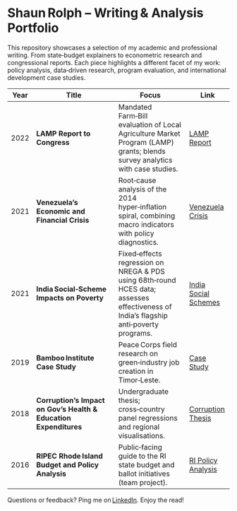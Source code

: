 # Shaun Rolph – Writing & Analysis Portfolio

This repository showcases a selection of my academic and professional writing. From state‑budget explainers to econometric research and congressional reports.  Each piece highlights a different facet of my work: policy analysis, data‑driven research, program evaluation, and international development case studies.

| Year | Title | Focus | Link |
|------|-------|-------|------|
| 2022 | **LAMP Report to Congress** | Mandated Farm‑Bill evaluation of Local Agriculture Market Program (LAMP) grants; blends survey analytics with case studies. | [LAMP Report](https://www.ams.usda.gov/sites/default/files/media/LAMP_Report_to_Congress.pdf) |
| 2021 | **Venezuela’s Economic and Financial Crisis** | Root‑cause analysis of the 2014 hyper‑inflation spiral, combining macro indicators with policy diagnostics. | [Venezuela Crisis](https://github.com/ShaunCRolph/Writing-Sample-Repo/blob/main/Venezuela%E2%80%99s%20Economic%20and%20Financial%20Crisis.pdf) |
| 2021 | **India Social‑Scheme Impacts on Poverty** | Fixed‑effects regression on NREGA & PDS using 68th‑round HCES data; assesses effectiveness of India’s flagship anti‑poverty programs. | [India Social Schemes](https://github.com/ShaunCRolph/Writing-Sample-Repo/blob/main/India%20Social%20Scheme%20Impacts%20on%20Poverty.pdf) |
| 2019 | **Bamboo Institute Case Study** | Peace Corps field research on green‑industry job creation in Timor‑Leste. | [Case Study](https://github.com/ShaunCRolph/Writing-Sample-Repo/blob/main/Bamboo%20Institute%20Case%20Study.pdf) |
| 2018 | **Corruption’s Impact on Gov’s Health & Education Expenditures** | Undergraduate thesis; cross‑country panel regressions and regional visualisations. | [Corruption Thesis](https://digitalcommons.bryant.edu/eeb/vol10/iss1/14/)|
| 2016 | **RIPEC Rhode Island Budget and Policy Analysis** | Public‑facing guide to the RI state budget and ballot initiatives (team project). | [RI Policy Analysis](https://www.ripec.org/pdfs/2016_Debt-and-Bond.pdf) |


Questions or feedback? Ping me on [LinkedIn](https://www.linkedin.com/in/shaun-rolph-79692b74/). Enjoy the read!
